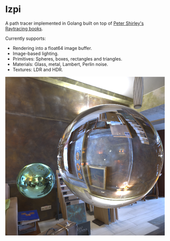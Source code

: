# Izpi

A path tracer implemented in Golang built on top of [Peter Shirley's Raytracing books](https://raytracing.github.io).

Currently supports:

* Rendering into a float64 image buffer.
* Image-based lighting.
* Primitives: Spheres, boxes, rectangles and triangles.
* Materials: Glass, metal, Lambert, Perlin noise.
* Textures: LDR and HDR.

![A studio with two spheres: one glass, one metal](./images/studio.png "Sky dome test")
